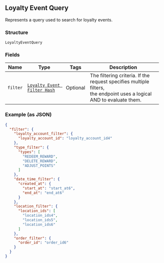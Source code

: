 ## Loyalty Event Query

Represents a query used to search for loyalty events.

### Structure

`LoyaltyEventQuery`

### Fields

| Name | Type | Tags | Description |
|  --- | --- | --- | --- |
| `filter` | [`Loyalty Event Filter Hash`](/doc/models/loyalty-event-filter.md) | Optional | The filtering criteria. If the request specifies multiple filters, <br>the endpoint uses a logical AND to evaluate them. |

### Example (as JSON)

```json
{
  "filter": {
    "loyalty_account_filter": {
      "loyalty_account_id": "loyalty_account_id4"
    },
    "type_filter": {
      "types": [
        "REDEEM_REWARD",
        "DELETE_REWARD",
        "ADJUST_POINTS"
      ]
    },
    "date_time_filter": {
      "created_at": {
        "start_at": "start_at6",
        "end_at": "end_at6"
      }
    },
    "location_filter": {
      "location_ids": [
        "location_ids4",
        "location_ids5",
        "location_ids6"
      ]
    },
    "order_filter": {
      "order_id": "order_id6"
    }
  }
}
```

